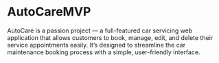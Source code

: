 # AutoCareMVP

AutoCare is a passion project — a full-featured car servicing web application that allows customers to book, manage, edit, and delete their service appointments easily. It’s designed to streamline the car maintenance booking process with a simple, user-friendly interface.
